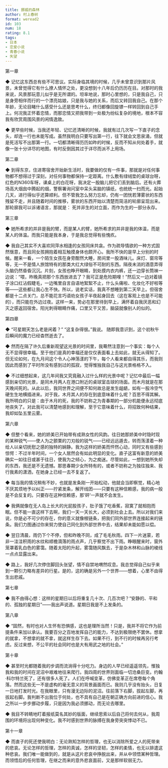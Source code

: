 ```yaml
---
title: 挪威的森林
author: 村上春树
format: weread2
id: 103
num: 18
rating: 8.1
tags:
- 日本
- 恋爱小说
- 青春小说
- 失望
---
```



第一章

◆ 记忆这东西总有些不可思议。实际身临其境的时候，几乎未曾意识到那片风景，未曾觉得它有什么撩人情怀之处，更没想到十八年后仍历历在目。对那时的我来说，风景那玩意儿似乎是无所谓的。坦率地说，那时心里想的，只是我自己，只是身旁相伴而行的一个漂亮姑娘，只是我与她的关系，而后又转回我自己。在那个年龄，无论目睹什么感受什么还是思考什么，终归都像回旋镖一样转回到自己手上。何况我正怀着恋情，而那恋情又把我带到一处极为纷纭复杂的境地，根本不容我有欣赏周围风景的闲情逸致。

◆ 更早些时候，当我还年轻、记忆还清晰的时候，我就有过几次写一下直子的念头，却连一行也未能写成。虽然我明白只要写出第一行，往下就会文思泉涌，但就是死活写不出那第一行。一切都清晰得历历如昨的时候，反而不知从何处着手，就像一张十分详尽的地图，有时反倒因其过于详尽而派不上用场。


第二章

◆ 到得东京，住进寄宿舍开始新生活时，我要做的仅有一件事，那就是对任何事物都不想得过于深刻，对任何事物都保持一定距离。什么敷有绿绒垫的桌球台呀，红色的N360车呀，课桌上的白花呀，我决定一股脑儿把它们丢到脑后。还有火葬场高大烟囱中腾起的烟，警察署询问室中呆头呆脑的镇纸，也统统一扫而光。起始几天，进行得似乎还算顺利。但不管我怎么努力忘却，仍有一团恍若薄雾状的东西残留不走，并且随着时间的推移，雾状的东西开始以清楚而简洁的轮廓呈现出来。那轮廓我可以诉诸语言，那就是：
死并非生的对立面，而作为生的一部分永存。


第三章

◆ 她所希求的并非是我的臂，而是某人的臂，她所希求的并非是我的体温，而是某人的体温。而我只能是我本身，于是我总觉得有些愧疚。

◆ 我自己其实不大喜欢同萍水相逢的女孩同床共衾。作为疏导情欲的一种方式固然惬意，而且同女孩拥抱着相互触摸身体也颇开心。我所不快的是早上分别的时候。醒来一看，一个陌生女孩在身旁酣然大睡，房间里一股酒味儿。床灯、窗帘等等，无一不是情人旅馆特有的那类大红大绿俗不可耐的东西。隔夜未消的酒意弄得头脑仍然昏昏沉沉。片刻，女孩也睁开眼睛，到处摸内衣内裤，还一边穿长筒袜一边说：“喂，昨晚真把那个东西放进去了？我可正是危险期哩！”然后又一边对着镜子涂口红沾假睫毛，一边嘴里自言自语地絮絮不止，什么头痛啦、化妆化不好啦等等——这些都让我心生不快。所以，说老实话，我真不想睡到第二天早上。但宿舍都是十二点关门，总不能花言巧语劝女孩子半夜起身回去（这在客观上也是不可能的），而只能在外边过夜。这样一来，势必在那里待到早上，满怀着自我厌恶和幻灭之感返回宿舍。阳光刺得眼睛作痛，口里又干又苦，脑袋就像别人的似的。


第四章

◆ “可星期天怎么老是闲着？”
“这复杂得很。”我说。
随即我意识到，这个初秋午后瞬间的魔力已经杳然逝去了。

◆ 然而在隔了许久后重新观望这光景的时间里，我蓦然注意到一个事实：每个人无不显得很幸福。至于他们是真的幸福还是仅仅表面看上去如此，就无从得知了。但无论如何，在九月间这个令人心神荡漾的下午，每个人看来都自得其乐，而我则因此而感到了平时所没有感到过的孤寂，觉得惟独我自己与这光景格格不入。

◆ 不过细想起来，这几年间我又究竟融入过什么样的光景中呢？记忆中最后一幅感到亲切的光景，是同木月两人在港口附近的桌球室击球的场面。而木月就是在那天晚间死的。从此以后，我同世界之间便不知何故总是发生龃龉，如有一股冷空气硬生生地横插进来。对于我，木月其人的存在到底意味着什么呢？百思不得其解。我所明白的只是：由于木月的死，我的不妨称之为青春期的一部分机能便永远彻底地丧失了。对此我可以清楚地感到和理解，至于它意味着什么，将招致何种结果，我却如坠五里云雾。


第六章

◆ 但整个看来，她的娇美已开始带有成熟女性的风韵。往日她那娇美中时隐时现的某种锐气——使人为之颤栗的刀刃般的锐气——已经远远遁去，转而荡漾着一种给人以亲切抚慰之感的独特的娴静。我为这样的娇美而怦然心动，同时又有些感到惊愕：不过半年时间，一个女人居然会有如此明显的变化。直子这富有新意的娇美确实一如往日或甚于往日，使我为之倾心，为之痴迷。尽管如此，一想到她所失却的东西，我还是不无遗憾。那思春期少女所特有的，或者不妨称之为独往独来、我行我素的潇洒，在她身上已经一去不复返了。

◆ 每当我的情况稍有不妙，也就是发条刚一开始松动，他就会当即察觉，精心地不厌其烦地予以纠正——拧紧发条，解开线团——只要有这种信赖感，我的病一般是不会反复的。只要存在这种信赖感，那‘砰’一声就不会发生。

◆ 我俩就像在无人岛上长大的光屁股孩子，肚子饿了吃香蕉，寂寞了就相抱而眠。但不能一直这样下去啊，我们一天一天长大，必须到社会上去。所以对我们来说，你是必不可少的存在，你的意义就像根链条，把我们同外部世界连接起来的链条。我们力图通过你来努力使自己同化到外部世界中去，结果却未能如愿以偿。

◆ 翌日清晨，雨仍下个不停，但和昨晚不同，成了毛毛秋雨。四下一片迷蒙，若非一洼洼积雨的水纹和顺檐滴落的雨点声，几乎察觉不出下雨。睁眼醒来时，窗外笼罩着乳白色的雾霭。随着太阳的升起，雾霭随风飘去，于是杂木林和山脉的棱线一点点显露出来。

◆ 路上，我好几次停住脚回头张望，情不自禁地喟然叹息。我总觉得自己似乎来到一颗引力略有差异的行星。是的，这的确是另外一个世界——想着，心里不由得生出悲戚。


第七章

◆ 我不由得心想：这样的星期日以后将重复几十次、几百次吧？“安静的、平和的、孤独的星期日”——我出声说道。星期日我是不上发条的。


第八章

◆ “固然，有时也对人生怀有恐惧感，这也是理所当然！只是，我并不将它作为前提条件来加以承认。我要百分之百地发挥自己的能力，不达到极限绝不罢休。想拿的就拿，不想拿的就不拿，就这样生存下去。如果不行，到不行的时候再另行考虑。反过来想，不公平的社会同时也是大有用武之地的社会。”


第十章

◆ 甚至时光都随着我的步调而流淌得十分吃力。身边的人早已经遥遥领先，惟独我和我的时间在泥沼中艰难地往来爬行。我四周的世界则面临一切沧桑巨变。约翰·科尔特兰死了，还有很多人死了。人们在呼喊变革，仿佛变革正在席卷每个角落。然而这些无一不是虚构的毫无意义的背景画面而已。我则几乎没有抬头，日复一日地打发时光。在我眼里，只有漫无边际的泥沼。往前落下右脚，拔起左脚，再拔起右脚。我判断不出我位于何处，也不具有自己是在朝正确方向前进的信心。我之所以一步步挪动步履，只是因为我必须挪动，而无论去哪里。

◆ 我目不转睛地盯着报纸莫名其妙的版面，继续思索以后自己将何去何从，我周围的环境将出现何种变化。我不时感到世界的脉搏在我身旁突突悸动不已。


第十一章

◆ 而直子的死还使我明白：无论熟知怎样的哲理，也无以消除所爱之人的死带来的悲哀。无论怎样的哲理，怎样的真诚，怎样的坚韧，怎样的柔情，也无以排遣这种悲哀。我们唯一能做到的，就是从这片悲哀中挣脱出来，并从中领悟某种哲理。而领悟后的任何哲理，在继之而来的意外悲哀面前，又是那样软弱无力。
